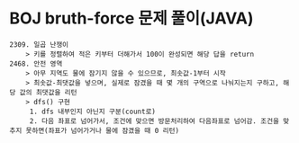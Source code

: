 BOJ bruth-force 문제 풀이(JAVA)
================================================
    2309. 일곱 난쟁이
        > 키를 정렬하여 적은 키부터 더해가서 100이 완성되면 해당 답을 return
    2468. 안전 영역
        > 아무 지역도 물에 잠기지 않을 수 있으므로, 최솟값-1부터 시작
        > 최솟값-최댓값을 넣으며, 실제로 잠겼을 때 몇 개의 구역으로 나눠지는지 구하고, 해당 값의 최댓값을 리턴
        > dfs() 구현 
         1. dfs 내부인지 아닌지 구분(count로)
         2. 다음 좌표로 넘어가서, 조건에 맞으면 방문처리하여 다음좌표로 넘어감. 조건을 맞추지 못하면(좌표가 넘어가거나 물에 잠겼을 때 0 리턴)


